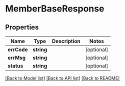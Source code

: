 # MemberBaseResponse

## Properties
Name | Type | Description | Notes
------------ | ------------- | ------------- | -------------
**errCode** | **string** |  | [optional] 
**errMsg** | **string** |  | [optional] 
**status** | **string** |  | [optional] 

[[Back to Model list]](../README.md#documentation-for-models) [[Back to API list]](../README.md#documentation-for-api-endpoints) [[Back to README]](../README.md)



